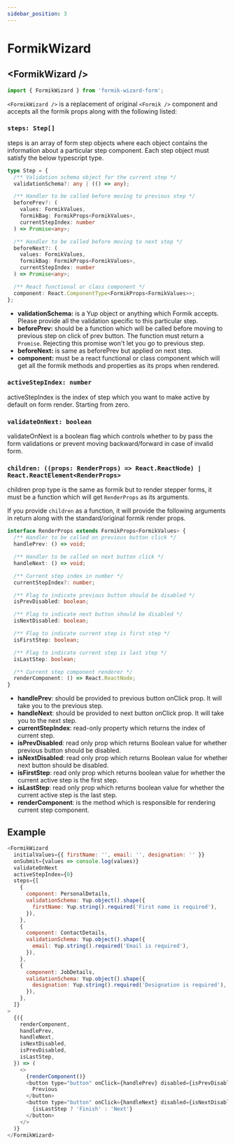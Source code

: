 ```yaml
---
sidebar_position: 3
---
```


# FormikWizard

## &lt;FormikWizard /&gt;

```javascript
import { FormikWizard } from 'formik-wizard-form';
```

`<FormikWizard />` is a replacement of original `<Formik />` component and accepts all the formik props along with the following listed:

### `steps: Step[]`

steps is an array of form step objects where each object contains the information about a particular step component. Each step object must satisfy the below typescript type.

```typescript
type Step = {
  /** Validation schema object for the current step */
  validationSchema?: any | (() => any);

  /** Handler to be called before moving to previous step */
  beforePrev?: (
    values: FormikValues,
    formikBag: FormikProps<FormikValues>,
    currentStepIndex: number
  ) => Promise<any>;

  /** Handler to be called before moving to next step */
  beforeNext?: (
    values: FormikValues,
    formikBag: FormikProps<FormikValues>,
    currentStepIndex: number
  ) => Promise<any>;

  /** React functional or class component */
  component: React.ComponentType<FormikProps<FormikValues>>;
};
```

- **validationSchema:** is a Yup object or anything which Formik accepts. Please provide all the validation specific to this particular step.
- **beforePrev:** should be a function which will be called before moving to previous step on click of prev button. The function must return a `Promise`. Rejecting this promise won't let you go to previous step.
- **beforeNext:** is same as beforePrev but applied on next step.
- **component:** must be a react functional or class component which will get all the formik methods and properties as its props when rendered.

### `activeStepIndex: number`

activeStepIndex is the index of step which you want to make active by default on form render. Starting from zero.

### `validateOnNext: boolean`

validateOnNext is a boolean flag which controls whether to by pass the form validations or prevent moving backward/forward in case of invalid form.

### `children: ((props: RenderProps) => React.ReactNode) | React.ReactElement<RenderProps>`

children prop type is the same as formik but to render stepper forms, it must be a function which will get `RenderProps` as its arguments.

If you provide `children` as a function, it will provide the following arguments in return along with the standard/original formik render props.

```typescript
interface RenderProps extends FormikProps<FormikValues> {
  /** Handler to be called on previous button click */
  handlePrev: () => void;

  /** Handler to be called on next button click */
  handleNext: () => void;

  /** Current step index in number */
  currentStepIndex?: number;

  /** Flag to indicate previous button should be disabled */
  isPrevDisabled: boolean;

  /** Flag to indicate next button should be disabled */
  isNextDisabled: boolean;

  /** Flag to indicate current step is first step */
  isFirstStep: boolean;

  /** Flag to indicate current step is last step */
  isLastStep: boolean;

  /** Current step component renderer */
  renderComponent: () => React.ReactNode;
}
```

- **handlePrev**: should be provided to previous button onClick prop. It will take you to the previous step.
- **handleNext**: should be provided to next button onClick prop. It will take you to the next step.
- **currentStepIndex**: read-only property which returns the index of current step.
- **isPrevDisabled**: read only prop which returns Boolean value for whether previous button should be disabled.
- **isNextDisabled**: read only prop which returns Boolean value for whether next button should be disabled.
- **isFirstStep**: read only prop which returns boolean value for whether the current active step is the first step.
- **isLastStep**: read only prop which returns boolean value for whether the current active step is the last step.
- **renderComponent**: is the method which is responsible for rendering current step component.

## Example

```javascript
<FormikWizard
  initialValues={{ firstName: '', email: '', designation: '' }}
  onSubmit={values => console.log(values)}
  validateOnNext
  activeStepIndex={0}
  steps={[
    {
      component: PersonalDetails,
      validationSchema: Yup.object().shape({
        firstName: Yup.string().required('First name is required'),
      }),
    },
    {
      component: ContactDetails,
      validationSchema: Yup.object().shape({
        email: Yup.string().required('Email is required'),
      }),
    },
    {
      component: JobDetails,
      validationSchema: Yup.object().shape({
        designation: Yup.string().required('Designation is required'),
      }),
    },
  ]}
>
  {({
    renderComponent,
    handlePrev,
    handleNext,
    isNextDisabled,
    isPrevDisabled,
    isLastStep,
  }) => (
    <>
      {renderComponent()}
      <button type="button" onClick={handlePrev} disabled={isPrevDisabled}>
        Previous
      </button>
      <button type="button" onClick={handleNext} disabled={isNextDisabled}>
        {isLastStep ? 'Finish' : 'Next'}
      </button>
    </>
  )}
</FormikWizard>
```
